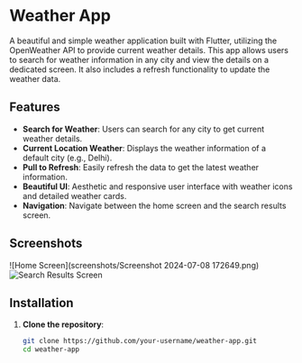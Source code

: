 # Weather App

A beautiful and simple weather application built with Flutter, utilizing the OpenWeather API to provide current weather details. This app allows users to search for weather information in any city and view the details on a dedicated screen. It also includes a refresh functionality to update the weather data.

## Features

- **Search for Weather**: Users can search for any city to get current weather details.
- **Current Location Weather**: Displays the weather information of a default city (e.g., Delhi).
- **Pull to Refresh**: Easily refresh the data to get the latest weather information.
- **Beautiful UI**: Aesthetic and responsive user interface with weather icons and detailed weather cards.
- **Navigation**: Navigate between the home screen and the search results screen.

## Screenshots

![Home Screen](screenshots/Screenshot 2024-07-08 172649.png)
![Search Results Screen](screenshots/search_results_screen.png)

## Installation

1. **Clone the repository**:
   ```bash
   git clone https://github.com/your-username/weather-app.git
   cd weather-app
